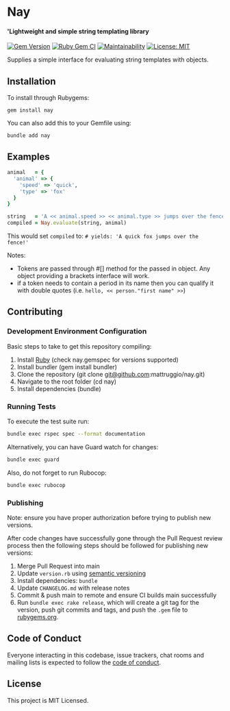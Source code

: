 # Nay

#### 'Lightweight and simple string templating library

[![Gem Version](https://badge.fury.io/rb/nay.svg)](https://badge.fury.io/rb/nay) [![Ruby Gem CI](https://github.com/mattruggio/nay/actions/workflows/rubygem.yml/badge.svg)](https://github.com/mattruggio/nay/actions/workflows/rubygem.yml) [![Maintainability](https://api.codeclimate.com/v1/badges/4703f8c46f94685afc29/maintainability)](https://codeclimate.com/github/mattruggio/nay/maintainability) [![License: MIT](https://img.shields.io/badge/License-MIT-yellow.svg)](https://opensource.org/licenses/MIT)

Supplies a simple interface for evaluating string templates with objects.

## Installation

To install through Rubygems:

````
gem install nay
````

You can also add this to your Gemfile using:

````
bundle add nay
````

## Examples

````ruby
animal   = {
  'animal' => {
    'speed' => 'quick',
    'type' => 'fox'
  }
}

string   = 'A << animal.speed >> << animal.type >> jumps over the fence!'
compiled = Nay.evaluate(string, animal)
````

This would set `compiled` to: `# yields: 'A quick fox jumps over the fence!'`

Notes:

* Tokens are passed through #[] method for the passed in object.  Any object providing a brackets interface will work.
* if a token needs to contain a period in its name then you can qualify it with double quotes (i.e. `hello, << person."first name" >>`)

## Contributing

### Development Environment Configuration

Basic steps to take to get this repository compiling:

1. Install [Ruby](https://www.ruby-lang.org/en/documentation/installation/) (check nay.gemspec for versions supported)
2. Install bundler (gem install bundler)
3. Clone the repository (git clone git@github.com:mattruggio/nay.git)
4. Navigate to the root folder (cd nay)
5. Install dependencies (bundle)

### Running Tests

To execute the test suite run:

````bash
bundle exec rspec spec --format documentation
````

Alternatively, you can have Guard watch for changes:

````bash
bundle exec guard
````

Also, do not forget to run Rubocop:

````bash
bundle exec rubocop
````

### Publishing

Note: ensure you have proper authorization before trying to publish new versions.

After code changes have successfully gone through the Pull Request review process then the following steps should be followed for publishing new versions:

1. Merge Pull Request into main
2. Update `version.rb` using [semantic versioning](https://semver.org/)
3. Install dependencies: `bundle`
4. Update `CHANGELOG.md` with release notes
5. Commit & push main to remote and ensure CI builds main successfully
6. Run `bundle exec rake release`, which will create a git tag for the version, push git commits and tags, and push the `.gem` file to [rubygems.org](https://rubygems.org).

## Code of Conduct

Everyone interacting in this codebase, issue trackers, chat rooms and mailing lists is expected to follow the [code of conduct](https://github.com/mattruggio/nay/blob/main/CODE_OF_CONDUCT.md).

## License

This project is MIT Licensed.
